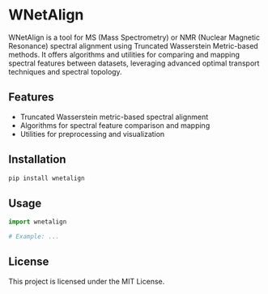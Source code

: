 # WNetAlign

WNetAlign is a tool for MS (Mass Spectrometry) or NMR (Nuclear Magnetic Resonance) spectral alignment using Truncated Wasserstein Metric-based methods. It offers algorithms and utilities for comparing and mapping spectral features between datasets, leveraging advanced optimal transport techniques and spectral topology.

## Features

- Truncated Wasserstein metric-based spectral alignment
- Algorithms for spectral feature comparison and mapping
- Utilities for preprocessing and visualization

## Installation

```bash
pip install wnetalign
```

## Usage

```python
import wnetalign

# Example: ...
```

## License

This project is licensed under the MIT License.
